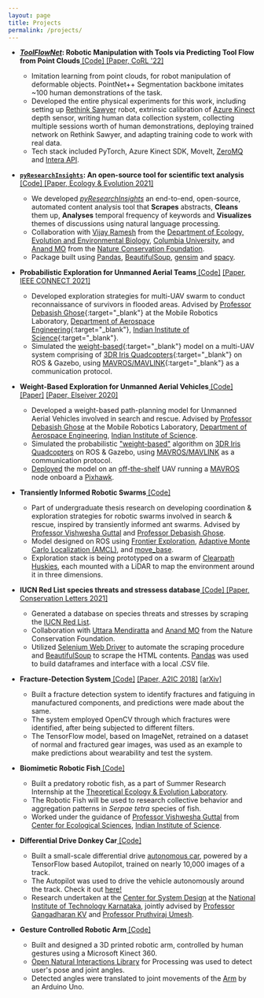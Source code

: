 ```yaml
---
layout: page
title: Projects
permalink: /projects/
---
```


- <strong><i><a title='ToolFlowNet' target = "_blank" class="links" href='https://sites.google.com/view/point-cloud-policy/home'>ToolFlowNet</a></i>: Robotic Manipulation with Tools via Predicting Tool Flow from Point Clouds</strong><a class="links" title="ToolFlowNet" href="https://github.com/DanielTakeshi/softagent_tfn" target="_blank"> [Code] </a> <a class="links" title="ToolFlowNet" href="https://arxiv.org/abs/2211.09006" target="_blank"> [Paper, CoRL '22] </a>  
    - Imitation learning from point clouds, for robot manipulation of deformable objects. PointNet++ Segmentation backbone imitates ~100 human demonstrations of the task.
    - Developed the entire physical experiments for this work, including setting up <a title="Rethink Sawyer" class="links" href="https://www.rethinkrobotics.com/sawyer">Rethink Sawyer</a> robot, extrinsic calibration of <a title="Azure Kinect" class="links" href="https://learn.microsoft.com/en-us/azure/kinect-dk/sensor-sdk-download">Azure Kinect</a> depth sensor, writing human data collection system, collecting multiple sessions worth of human demonstrations, deploying trained network on Rethink Sawyer, and adapting training code to work with real data.
    - Tech stack included PyTorch, Azure Kinect SDK, MoveIt, <a title="ZeroMQ" href="https://zeromq.org/" class="links">ZeroMQ</a> and <a title="Rethink Intera" class="links" href="https://sdk.rethinkrobotics.com/intera/Main_Page">Intera API</a>.


- <strong><a title='pyResearchInsights' target = "_blank" class="links" href='https://pypi.org/project/pyResearchInsights'>`pyResearchInsights`</a>: An open-source tool for scientific text analysis</strong><a class="links" title="Bias" href="https://github.com/SarthakJShetty/pyResearchInsights" target="_blank"> [Code] </a> <a class="links" title="Paper" href="https://onlinelibrary.wiley.com/doi/full/10.1002/ece3.8098" target="_blank"> [Paper, Ecology & Evolution 2021] </a>
    - We developed <i><a title='pyResearchInsights' target = "_blank" class="links" href='https://pypi.org/project/pyResearchInsights'>pyResearchInsights</a></i> an end-to-end, open-source, automated content analysis tool that <b>Scrapes</b> abstracts, <b>Cleans</b> them up, <b>Analyses</b> temporal frequency of keywords and <b>Visualizes</b> themes of discussions using natural language processing.
    - Collaboration with <a class="links" title="Vijay" href="https://evolecol.weebly.com/" target="_blank">Vijay Ramesh</a> from the <a class="links" title="E3B" href="http://e3b.columbia.edu/" target="_blank">Department of Ecology, Evolution and Environmental Biology</a>, <a class="links" title="Columbia University" href="columbia.edu">Columbia University</a>, and <a title="Anand" href="https://www.ncf-india.org/author/646617/anand-m-osuri" class="links" target="_blank">Anand MO</a> from the <a title="NCF India" href="https://ncf-india.org" class="links" target="_blank">Nature Conservation Foundation</a>.
    - Package built using <a title="Pandas" class="links" href="https://pandas.pydata.org/" target="_blank">Pandas</a>, <a href='https://www.crummy.com/software/BeautifulSoup/bs4/doc/' class="links" title="BeautifulSoup" target="_blank">BeautifulSoup</a>, <a href='https://radimrehurek.com/gensim/' class="links" title="gensim" target="_blank">gensim</a> and <a href='https://spacy.io' class="links" title="spaCy" target="_blank">spacy</a>.

- <strong>Probabilistic Exploration for Unmanned Aerial Teams</strong><a class="links" title="Weight" href="https://github.com/SarthakJShetty/Weight" target="_blank"> [Code]</a> <a title="Weight 2021 Paper" class="links" href="https://arxiv.org/abs/2012.11131" target="_blank">[Paper, IEEE CONNECT 2021]</a>
    - Developed exploration strategies for multi-UAV swarm to conduct reconnaissance of survivors in flooded areas. Advised by [Professor Debasish Ghose](http://aero.iisc.ac.in/people/debasish-ghose/){:target="_blank"} at the Mobile Robotics Laboratory, [Department of Aerospace Engineering](http://aero.iisc.ac.in/){:target="_blank"}, [Indian Institute of Science](https://iisc.ac.in){:target="_blank"}.
    - Simulated the [weight-based](https://arxiv.org/abs/2003.12559){:target="_blank"} model on a multi-UAV system comprising of [3DR Iris Quadcopters](https://3dr.com/support/articles/iris/){:target="_blank"} on ROS & Gazebo, using [MAVROS/MAVLINK](https://dev.px4.io/v1.8.0/en/simulation/ros_interface.html){:target="_blank"} as a communication protocol.


- <strong>Weight-Based Exploration for Unmanned Aerial Vehicles</strong><a class="links" title="Weight" href="https://github.com/SarthakJShetty/Weight" target="_blank"> [Code]</a> <a title="Elsevier Weight 2020 Paper" class="links" href="https://www.sciencedirect.com/science/article/pii/B9780128202760000236" target="_blank">[Paper]</a> <a title="Weight 2020 Paper" class="links" href="https://arxiv.org/abs/2003.12559" target="_blank">[Paper, Elseiver 2020]</a>
    - Developed a weight-based path-planning model for Unmanned Aerial Vehicles involved in search and rescue. Advised by [Professor Debasish Ghose](http://aero.iisc.ac.in/people/debasish-ghose/) at the Mobile Robotics Laboratory, [Department of Aerospace Engineering](http://aero.iisc.ac.in/), [Indian Institute of Science](https://iisc.ac.in).
    - Simulated the probabilistic ["weight-based"](https://arxiv.org/abs/2003.12559) algorithm on [3DR Iris Quadcopters](https://3dr.com/support/articles/iris/) on ROS & Gazebo, using [MAVROS/MAVLINK](https://dev.px4.io/v1.8.0/en/simulation/ros_interface.html) as a communication protocol.
    - [Deployed](https://github.com/SarthakJShetty/Weight#32-physical-testing-results) the model on an [off-the-shelf](https://github.com/SarthakJShetty/Weight#32-physical-testing-results) UAV running a [MAVROS](https://dev.px4.io/v1.8.0/en/simulation/ros_interface.html) node onboard a [Pixhawk](https://pixhawk.org/).


- <strong>Transiently Informed Robotic Swarms</strong><a class="links" title="Transient" href="https://github.com/SarthakJShetty/Transient" target="_blank"> [Code] </a>
    - Part of undergraduate thesis research on developing coordination & exploration strategies for robotic swarms involved in search & rescue, inspired by transiently informed ant swarms. Advised by [Professor Vishwesha Guttal](https://teelabiisc.wordpress.com/members/) and [Professor Debasish Ghose](http://aero.iisc.ac.in/people/debasish-ghose/).
    - Model designed on ROS using [Frontier Exploration](http://wiki.ros.org/frontier_exploration), [Adaptive Monte Carlo Localization (AMCL)](http://wiki.ros.org/amcl), and [move_base](http://wiki.ros.org/move_base).
    - Exploration stack is being prototyped on a swarm of [Clearpath Huskies](https://clearpathrobotics.com/husky-unmanned-ground-vehicle-robot/), each mounted with a LiDAR to map the environment around it in three dimensions.

- <strong>IUCN Red List species threats and stressess database</strong><a class="links" title="Red" href="https://github.com/SarthakJShetty/Red" target="_blank"> [Code] </a> <a class="links" title="Red" href="https://conbio.onlinelibrary.wiley.com/doi/full/10.1111/conl.12815" target="_blank"> [Paper, Conservation Letters 2021] </a>
    - Generated a database on species threats and stresses by scraping the [IUCN Red List](https://www.iucnredlist.org/).
    - Collaboration with [Uttara Mendiratta](https://www.researchgate.net/profile/Uttara_Mendiratta) and [Anand MO](https://www.ncf-india.org/author/675623/anand-osuri-2) from the Nature Conservation Foundation.
    - Utilized [Selenium Web Driver](https://www.selenium.dev/) to automate the scraping procedure and [BeautifulSoup](https://www.crummy.com/software/BeautifulSoup/) to scrape the HTML contents. [Pandas](https://pandas.pydata.org/) was used to build dataframes and interface with a local .CSV file.

- <strong>Fracture-Detection System</strong><a class="links" title="Fracture-Detection System" href="https://github.com/SarthakJShetty/Fracture" target="_blank"> [Code]</a> <a title="A2IC 2018 Paper" href="https://premc.org/doc/A2IC2018/A2IC2018_Book_Of_Abstracts.pdf" class="links" target="_blank">[Paper, A2IC 2018]</a> <a title="A2IC 2018 arXiv Paper" href="" class="links" target="_blank">[arXiv]</a>
    - Built a fracture detection system to identify fractures and fatiguing in manufactured components, and predictions were made about the same.
    - The system employed OpenCV through which fractures were identified, after being subjected to different filters.
    - The TensorFlow model, based on ImageNet, retrained on a dataset of normal and fractured gear images, was used as an example to make predictions about wearability and test the system.

- <strong>Biomimetic Robotic Fish</strong><a class="links" title="Fish" href="https://github.com/SarthakJShetty/Fish" target="_blank"> [Code] </a>
    - Built a predatory robotic fish, as a part of Summer Research Internship at the [Theoretical Ecology & Evolution Laboratory](https://teelabiisc.wordpress.com).
    - The Robotic Fish will be used to research collective behavior and aggregation patterns in *Serpae tetra* species of fish.
    - Worked under the guidance of [Professor Vishwesha Guttal](https://teelabiisc.wordpress.com) from [Center for Ecological Sciences](https://ces.iisc.ac.in), [Indian Institute of Science](https://iisc.ac.in).

- <strong>Differential Drive Donkey Car</strong><a class="links" title="DonkeyCar" href="https://github.com/SarthakJShetty/Donkey" target="_blank"> [Code] </a>
    - Built a small-scale differential drive [autonomous car](https://www.DonkeyCar.com), powered by a TensorFlow based Autopilot, trained on nearly 10,000 images of a track.
    - The Autopilot was used to drive the vehicle autonomously around the track. Check it out [here!](https://youtu.be/0Sid7q3nsWY)
    - Research undertaken at the [Center for System Design](http://www.nitk.ac.in/centre-excellence/centre-system-design) at the [National Institute of Technology Karnataka](https://www.nitk.ac.in), jointly advised by [Professor Gangadharan KV](http://mech.nitk.ac.in/faculty/k-v-gangadharan) and [Professor Pruthviraj Umesh](http://appmech.nitk.ac.in/faculty/pruthviraj-u).

- <strong>Gesture Controlled Robotic Arm</strong><a class="links" title="Arm" href="https://github.com/SarthakJShetty/Arm" target="_blank"> [Code] </a>
    - Built and designed a 3D printed robotic arm, controlled by human gestures using a Microsoft Kinect 360.
    - [Open Natural Interactions Library](https://github.com/OpenNI/OpenNI) for Processing was used to detect user's pose and joint angles.
    - Detected angles were translated to joint movements of the [Arm](https://github.com/SarthakJShetty/Arm) by an Arduino Uno.
